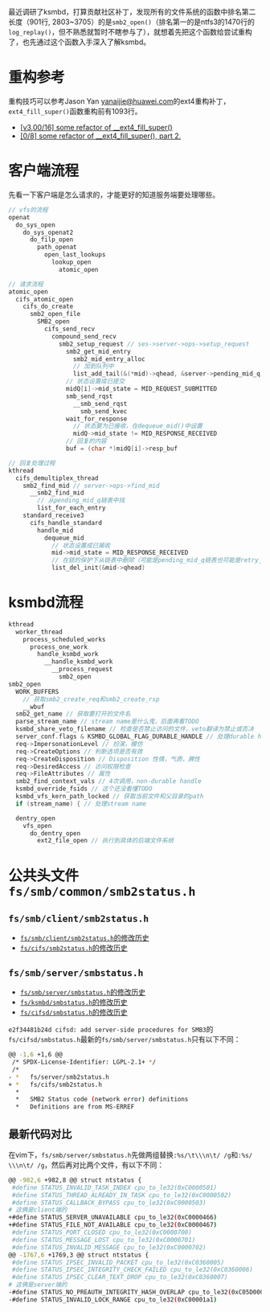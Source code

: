 最近调研了ksmbd，打算贡献社区补丁，发现所有的文件系统的函数中排名第二长度（901行, 2803~3705）的是`smb2_open()`（排名第一的是ntfs3的1470行的`log_replay()`，但不熟悉就暂时不瞎参与了），就想着先把这个函数给尝试重构了，也先通过这个函数入手深入了解ksmbd。

# 重构参考

重构技巧可以参考Jason Yan <yanaijie@huawei.com>的ext4重构补丁，`ext4_fill_super()`函数重构前有1093行。

- [[v3,00/16] some refactor of __ext4_fill_super()](https://patchwork.ozlabs.org/project/linux-ext4/cover/20220916141527.1012715-1-yanaijie@huawei.com/)
- [[0/8] some refactor of __ext4_fill_super(), part 2.](https://patchwork.ozlabs.org/project/linux-ext4/cover/20230323140517.1070239-1-yanaijie@huawei.com/)

# 客户端流程

先看一下客户端是怎么请求的，才能更好的知道服务端要处理哪些。

```c
// vfs的流程
openat
  do_sys_open
    do_sys_openat2
      do_filp_open
        path_openat
          open_last_lookups
            lookup_open
              atomic_open

// 请求流程
atomic_open
  cifs_atomic_open
    cifs_do_create
      smb2_open_file
        SMB2_open
          cifs_send_recv
            compound_send_recv
              smb2_setup_request // ses->server->ops->setup_request
                smb2_get_mid_entry
                  smb2_mid_entry_alloc
                  // 加到队列中
                  list_add_tail(&(*mid)->qhead, &server->pending_mid_q);
                // 状态设置成已提交
                midQ[i]->mid_state = MID_REQUEST_SUBMITTED
                smb_send_rqst
                  __smb_send_rqst
                    smb_send_kvec
                wait_for_response
                  // 状态要为已接收，在dequeue_mid()中设置
                  midQ->mid_state != MID_RESPONSE_RECEIVED
                // 回复的内容
                buf = (char *)midQ[i]->resp_buf

// 回复处理过程
kthread
  cifs_demultiplex_thread
    smb2_find_mid // server->ops->find_mid
      __smb2_find_mid
        // 从pending_mid_q链表中找
        list_for_each_entry
    standard_receive3
      cifs_handle_standard
        handle_mid
          dequeue_mid
            // 状态设置成已接收
            mid->mid_state = MID_RESPONSE_RECEIVED
            // 在锁的保护下从链表中删除（可能是pending_mid_q链表也可能是retry_list链表）
            list_del_init(&mid->qhead)
```

# ksmbd流程

```c
kthread
  worker_thread
    process_scheduled_works
      process_one_work
        handle_ksmbd_work
          __handle_ksmbd_work
            __process_request
              smb2_open
smb2_open
  WORK_BUFFERS
    // 获取smb2_create_req和smb2_create_rsp
    __wbuf
  smb2_get_name // 获取要打开的文件名
  parse_stream_name // stream name是什么鬼，后面再看TODO
  ksmbd_share_veto_filename // 检查是否禁止访问的文件，veto翻译为禁止或否决
  server_conf.flags & KSMBD_GLOBAL_FLAG_DURABLE_HANDLE // 处理durable handle
  req->ImpersonationLevel // 扮演，模仿
  req->CreateOptions // 判断选项是否有效
  req->CreateDisposition // Disposition 性情，气质，脾性
  req->DesiredAccess // 访问权限检查
  req->FileAttributes // 属性
  smb2_find_context_vals // 4次调用，non-durable handle
  ksmbd_override_fsids // 这个还没看懂TODO
  ksmbd_vfs_kern_path_locked // 获取当前文件和父目录的path
  if (stream_name) { // 处理stream name

  dentry_open
    vfs_open
      do_dentry_open
        ext2_file_open // 执行到具体的后端文件系统
```

# 公共头文件`fs/smb/common/smb2status.h`

## `fs/smb/client/smb2status.h`

- [`fs/smb/client/smb2status.h`的修改历史](https://github.com/torvalds/linux/commits/master/fs/smb/client/smb2status.h)
- [`fs/cifs/smb2status.h`的修改历史](https://github.com/torvalds/linux/commits/38c8a9a52082579090e34c033d439ed2cd1a462d/fs/cifs/smb2status.h?browsing_rename_history=true&new_path=fs/smb/client/smb2status.h&original_branch=master)

## `fs/smb/server/smbstatus.h`

- [`fs/smb/server/smbstatus.h`的修改历史](https://github.com/torvalds/linux/commits/master/fs/smb/server/smbstatus.h)
- [`fs/ksmbd/smbstatus.h`的修改历史](https://github.com/torvalds/linux/commits/38c8a9a52082579090e34c033d439ed2cd1a462d/fs/ksmbd/smbstatus.h?browsing_rename_history=true&new_path=fs/smb/server/smbstatus.h&original_branch=master)
- [`fs/cifsd/smbstatus.h`的修改历史](https://github.com/torvalds/linux/commits/1a93084b9a89818aec0ac7b59a5a51f2112bf203/fs/cifsd/smbstatus.h?browsing_rename_history=true&new_path=fs/smb/server/smbstatus.h&original_branch=master)

`e2f34481b24d cifsd: add server-side procedures for SMB3`的`fs/cifsd/smbstatus.h`最新的`fs/smb/server/smbstatus.h`只有以下不同：
```sh
@@ -1,6 +1,6 @@
 /* SPDX-License-Identifier: LGPL-2.1+ */
 /*
- *   fs/server/smb2status.h
+ *   fs/cifs/smb2status.h
  *
  *   SMB2 Status code (network error) definitions
  *   Definitions are from MS-ERREF
```

## 最新代码对比

在vim下，`fs/smb/server/smbstatus.h`先做两组替换`:%s/\t\\\n\t/ /g`和`:%s/ \\\n\t/ /g`，然后再对比两个文件，有以下不同：
```sh
@@ -982,6 +982,8 @@ struct ntstatus {
 #define STATUS_INVALID_TASK_INDEX cpu_to_le32(0xC0000501)
 #define STATUS_THREAD_ALREADY_IN_TASK cpu_to_le32(0xC0000502)
 #define STATUS_CALLBACK_BYPASS cpu_to_le32(0xC0000503)
# 这俩是client端的
+#define STATUS_SERVER_UNAVAILABLE cpu_to_le32(0xC0000466)
+#define STATUS_FILE_NOT_AVAILABLE cpu_to_le32(0xC0000467)
 #define STATUS_PORT_CLOSED cpu_to_le32(0xC0000700)
 #define STATUS_MESSAGE_LOST cpu_to_le32(0xC0000701)
 #define STATUS_INVALID_MESSAGE cpu_to_le32(0xC0000702)
@@ -1767,6 +1769,3 @@ struct ntstatus {
 #define STATUS_IPSEC_INVALID_PACKET cpu_to_le32(0xC0360005)
 #define STATUS_IPSEC_INTEGRITY_CHECK_FAILED cpu_to_le32(0xC0360006)
 #define STATUS_IPSEC_CLEAR_TEXT_DROP cpu_to_le32(0xC0360007)
# 这俩是server端的
-#define STATUS_NO_PREAUTH_INTEGRITY_HASH_OVERLAP cpu_to_le32(0xC05D0000)
-#define STATUS_INVALID_LOCK_RANGE cpu_to_le32(0xC00001a1)
```